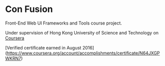# Con Fusion
Front-End Web UI Frameworks and Tools course project.

Under supervision of Hong Kong University of Science and Technology on [Coursera](www.coursera.com)

[Verified certificate earned in August 2016] (https://www.coursera.org/account/accomplishments/certificate/N64JXGPWKRN7)